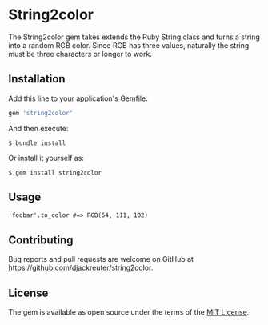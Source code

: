# String2color

The String2color gem takes extends the Ruby String class and turns a string into a random RGB color.  Since RGB has three values, naturally the string must be three characters or longer to work.

## Installation

Add this line to your application's Gemfile:

```ruby
gem 'string2color'
```

And then execute:

    $ bundle install

Or install it yourself as:

    $ gem install string2color

## Usage

```'foobar'.to_color #=> RGB(54, 111, 102)``` 

## Contributing

Bug reports and pull requests are welcome on GitHub at https://github.com/djackreuter/string2color.

## License

The gem is available as open source under the terms of the [MIT License](https://opensource.org/licenses/MIT).
